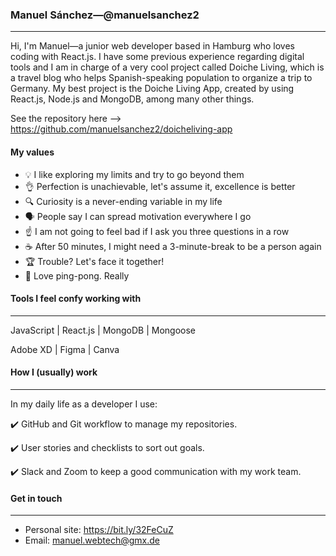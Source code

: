 ### Manuel Sánchez—@manuelsanchez2 
___

Hi, I'm Manuel—a junior web developer based in Hamburg who loves coding with React.js. I have some previous experience regarding digital tools and I am in charge of a very cool project called Doiche Living, which is a travel blog who helps Spanish-speaking population to organize a trip to Germany. My best project is the Doiche Living App, created by using React.js, Node.js and MongoDB, among many other things.  

See the repository here —> https://github.com/manuelsanchez2/doicheliving-app

#### My values

- 💡 I like exploring my limits and try to go beyond them
- 👌 Perfection is unachievable, let's assume it, excellence is better
- 🔍 Curiosity is a never-ending variable in my life
- 🗣 People say I can spread motivation everywhere I go
- ☝️ I am not going to feel bad if I ask you three questions in a row
- ☕️ After 50 minutes, I might need a 3-minute-break to be a person again
- 🏆 Trouble? Let's face it together!
- 🏓 Love ping-pong. Really


#### Tools I feel confy working with
___

JavaScript | React.js | MongoDB | Mongoose

Adobe XD | Figma | Canva 


#### How I (usually) work
___
In my daily life as a developer I use: 


✔️ GitHub and Git workflow to manage my repositories.

✔️ User stories and checklists to sort out goals.

✔️ Slack and Zoom to keep a good communication with my work team.


#### Get in touch
___

- Personal site: https://bit.ly/32FeCuZ
- Email: manuel.webtech@gmx.de  
